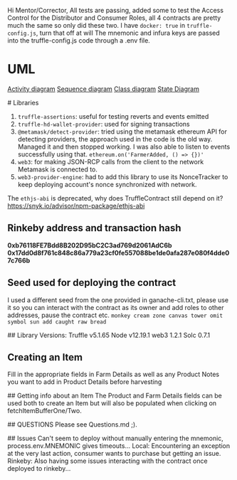 Hi Mentor/Corrector,
All tests are passing, added some to test the Access Control for the Distributor and Consumer Roles, all 4 contracts are pretty much the same so only did these two.
I have `docker: true` in `truffle-config.js`, turn that off at will
The mnemonic and infura keys are passed into the truffle-config.js code through a .env file.


# UML
[Activity diagram](https://lucid.app/lucidchart/d42ed068-99b4-40d6-9ead-84c12436418f/view)
[Sequence diagram](https://lucid.app/lucidchart/52b7a788-7c14-41d9-b966-f591671da914/view?page=0_0#)
[Class diagram](https://lucid.app/lucidchart/9ba8ffe7-cab8-42a1-b17c-ed6df17f4b39/view)
[State Diagram](https://lucid.app/lucidchart/0900b29a-696e-48d3-aeb8-bb60b0d28f5e/view)

# Libraries
1. `truffle-assertions`: useful for testing reverts and events emitted
2. `truffle-hd-wallet-provider`: used for signing transactions
3. `@metamask/detect-provider`: tried using the metamask ethereum API for detecting providers, the approach used in the code is the old way. Managed it and then stopped working. I was also able to listen to events successfully using that. `ethereum.on('FarmerAdded, () => {})'`
4. `web3`: for making JSON-RCP calls from the client to the network Metamask is connected to.
5. `web3-provider-engine`: had to add this library to use its NonceTracker to keep deploying account's nonce synchronized with network.

The `ethjs-abi` is deprecated, why does TruffleContract still depend on it?
https://snyk.io/advisor/npm-package/ethjs-abi


## Rinkeby address and transaction hash
**0xb76118FE7Bdd8B202D95bC2C3ad769d2061AdC6b**
**0x17dd0d8f761c848c86a779a23cf0fe557088be1de0afa287e080f4dde07c766b**

## Seed used for deploying the contract
I used a different seed from the one provided in ganache-cli.txt, please use it so you can interact with the contract as its owner and add roles to other addresses, pause the contract etc.
`monkey cream zone canvas tower omit symbol sun add caught raw bread`

## Library Versions:
Truffle v5.1.65
Node v12.19.1
web3 1.2.1
Solc 0.7.1


## Creating an Item
Fill in the appropriate fields in Farm Details as well as any Product Notes you want to add in Product Details before harvesting

## Getting info about an Item
The Product and Farm Details fields can be used both to create an Item but will also be populated when clicking on fetchItemBufferOne/Two.

## QUESTIONS
Please see Questions.md ;).

## Issues
Can't seem to deploy without manually entering the mnemonic, process.env.MNEMONIC gives timeouts...
Local: Encountering an exception at the very last action, consumer wants to purchase but getting an issue.
Rinkeby: Also having some issues interacting with the contract once deployed to rinkeby...

